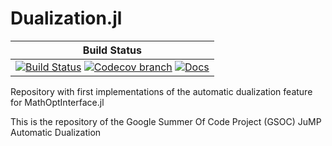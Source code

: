 # Dualization.jl

| **Build Status** |
|:-----------------:|
| [![Build Status][build-img]][build-url] [![Codecov branch][codecov-img]][codecov-url] [![Docs][docs-img]][docs-url] 

[docs-url]: https://guilhermebodin.github.io/Dualization.jl/latest/
[docs-img]: https://img.shields.io/badge/docs-dev-blue.svg
[build-img]: https://travis-ci.org/guilhermebodin/Dualization.jl.svg?branch=master
[build-url]: https://travis-ci.org/guilhermebodin/Dualization.jl
[codecov-img]: http://codecov.io/github/guilhermebodin/Dualization.jl/coverage.svg?branch=master
[codecov-url]: http://codecov.io/github/guilhermebodin/Dualization.jl?branch=master

Repository with first implementations of the automatic dualization feature for MathOptInterface.jl

This is the repository of the Google Summer Of Code Project (GSOC) JuMP Automatic Dualization
